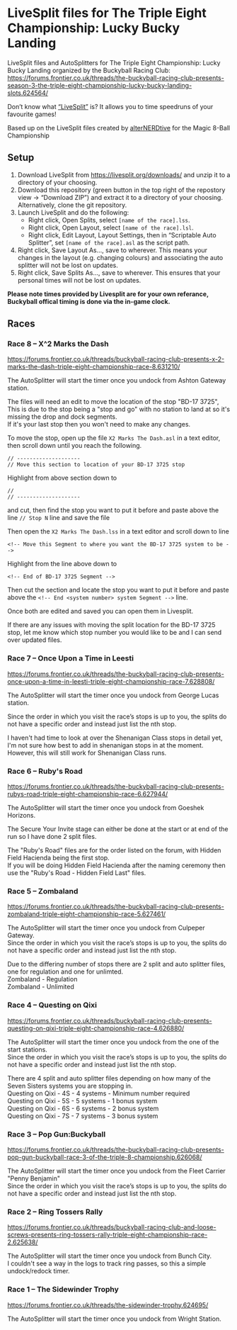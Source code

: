 # LiveSplit files for The Triple Eight Championship: Lucky Bucky Landing

LiveSplit files and AutoSplitters for The Triple Eight Championship: Lucky Bucky Landing organized by the Buckyball Racing Club: <https://forums.frontier.co.uk/threads/the-buckyball-racing-club-presents-season-3-the-triple-eight-championship-lucky-bucky-landing-slots.624564/>

Don’t know what [“LiveSplit”](https://livesplit.org) is? It allows you to time speedruns of your favourite games!

Based up on the LiveSplit files created by [alterNERDtive](https://github.com/alterNERDtive/LiveSplit-Elite-Magic-8-Ball-Championship) for the Magic 8-Ball Championship 

## Setup

1. Download LiveSplit from <https://livesplit.org/downloads/> and unzip it to a directory of your choosing.
2. Download this repository (green button in the top right of the repostory view → “Download ZIP”) and extract it to a directory of your choosing. Alternatively, clone the git repository.
3. Launch LiveSplit and do the following:
   - Right click, Open Splits, select `[name of the race].lss`.
   - Right click, Open Layout, select `[name of the race].lsl`.
   - Right click, Edit Layout, Layout Settings, then in “Scriptable Auto Splitter”, set `[name of the race].asl` as the script path.
4. Right click, Save Layout As…, save to wherever. This means your changes in the layout (e.g. changing colours) and associating the auto splitter will not be lost on updates.
5. Right click, Save Splits As…, save to wherever. This ensures that your personal times will not be lost on updates.

**Please note times provided by Livesplit are for your own referance, Buckyball offical timing is done via the in-game clock.**


## Races

### Race 8 – X^2 Marks the Dash

<https://forums.frontier.co.uk/threads/buckyball-racing-club-presents-x-2-marks-the-dash-triple-eight-championship-race-8.631210/>

The AutoSplitter will start the timer once you undock from Ashton Gateway station.   
   
The files will need an edit to move the location of the stop "BD-17 3725", This is due to the stop being a "stop and go" with no station to land at so it's missing the drop and dock segments.   
If it's your last stop then you won't need to make any changes.   

To move the stop, open up the file `X2 Marks The Dash.asl` in a text editor, then scroll down until you reach the following.   

```
// --------------------
// Move this section to location of your BD-17 3725 stop
```

Highlight from above section down to   

```
//
// --------------------
```

and cut, then find the stop you want to put it before and paste above the line `// Stop N` line and save the file   

Then open the `X2 Marks The Dash.lss` in a text editor and scroll down to line   
```
<!-- Move this Segment to where you want the BD-17 3725 system to be -->
```

Highlight from the line above down to    
```
<!-- End of BD-17 3725 Segment -->
```

Then cut the section and locate the stop you want to put it before and paste above the `<!-- End <system number> system Segment -->` line.   

Once both are edited and saved you can open them in Livesplit.   

If there are any issues with moving the split location for the BD-17 3725 stop, let me know which stop number you would like to be and I can send over updated files.   


### Race 7 – Once Upon a Time in Leesti

<https://forums.frontier.co.uk/threads/the-buckyball-racing-club-presents-once-upon-a-time-in-leesti-triple-eight-championship-race-7.628808/>

The AutoSplitter will start the timer once you undock from George Lucas station.   

Since the order in which you visit the race’s stops is up to you, the splits do not have a specific order and instead just list the nth stop.   

I haven't had time to look at over the Shenanigan Class stops in detail yet, I'm not sure how best to add in shenanigan stops in at the moment.   
However, this will still work for Shenanigan Class runs.   



### Race 6 – Ruby's Road

<https://forums.frontier.co.uk/threads/the-buckyball-racing-club-presents-rubys-road-triple-eight-championship-race-6.627944/>

The AutoSplitter will start the timer once you undock from Goeshek Horizons.   

The Secure Your Invite stage can either be done at the start or at end of the run so I have done 2 split files.   

The "Ruby's Road" files are for the order listed on the forum, with Hidden Field Hacienda being the first stop.   
If you will be doing Hidden Field Hacienda after the naming ceremony then use the "Ruby's Road - Hidden Field Last" files.   


### Race 5 – Zombaland

<https://forums.frontier.co.uk/threads/the-buckyball-racing-club-presents-zombaland-triple-eight-championship-race-5.627461/>

The AutoSplitter will start the timer once you undock from Culpeper Gateway.   
Since the order in which you visit the race’s stops is up to you, the splits do not have a specific order and instead just list the nth stop.   

Due to the differing number of stops there are 2 split and auto splitter files, one for regulation and one for unlimted.   
Zombaland - Regulation   
Zombaland - Unlimited   


### Race 4 – Questing on Qixi

<https://forums.frontier.co.uk/threads/buckyball-racing-club-presents-questing-on-qixi-triple-eight-championship-race-4.626880/>

The AutoSplitter will start the timer once you undock from the one of the start stations.   
Since the order in which you visit the race’s stops is up to you, the splits do not have a specific order and instead just list the nth stop.   

There are 4 split and auto splitter files depending on how many of the Seven Sisters systems you are stopping in.   
Questing on Qixi - 4S - 4 systems - Minimum number required   
Questing on Qixi - 5S - 5 systems - 1 bonus system   
Questing on Qixi - 6S - 6 systems - 2 bonus system   
Questing on Qixi - 7S - 7 systems - 3 bonus system   

### Race 3 – Pop Gun:Buckyball

<https://forums.frontier.co.uk/threads/the-buckyball-racing-club-presents-pop-gun-buckyball-race-3-of-the-triple-8-championship.626068/>

The AutoSplitter will start the timer once you undock from the Fleet Carrier "Penny Benjamin"   
Since the order in which you visit the race’s stops is up to you, the splits do not have a specific order and instead just list the nth stop.   

### Race 2 – Ring Tossers Rally

<https://forums.frontier.co.uk/threads/buckyball-racing-club-and-loose-screws-presents-ring-tossers-rally-triple-eight-championship-race-2.625638/>

The AutoSplitter will start the timer once you undock from Bunch City.   
I couldn't see a way in the logs to track ring passes, so this a simple undock/redock timer.   


### Race 1 – The Sidewinder Trophy

<https://forums.frontier.co.uk/threads/the-sidewinder-trophy.624695/>

The AutoSplitter will start the timer once you undock from Wright Station.   




